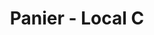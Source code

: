 ---
title: Panier - Local C
layout: index
type: panier
menuposition: none
noindex: true
slug: panier
---